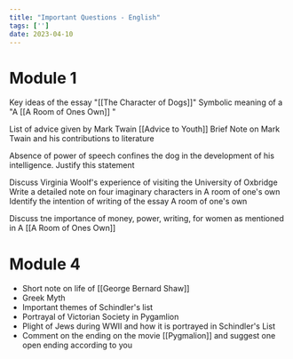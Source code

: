 ```yaml
---
title: "Important Questions - English"
tags: ['']
date: 2023-04-10
---
```


# Module 1 
Key ideas of the essay "[[The Character of Dogs]]"
Symbolic meaning of a "A [[A Room of Ones Own]] "

List of advice given by Mark Twain [[Advice to Youth]] 
Brief Note on Mark Twain and his contributions to literature

Absence of power of speech confines the dog in the development of his intelligence. Justify this statement 

Discuss Virginia Woolf's experience of visiting the University of Oxbridge
Write a detailed note on four imaginary characters in A room of one's own  
Identify the intention of writing of the essay A room of one's own

Discuss tne importance of money, power, writing, for women as mentioned in A [[A Room of Ones Own]] 


# Module 4  
- Short note on life of [[George Bernard Shaw]]
- Greek Myth 
- Important themes of Schindler's list
- Portrayal of Victorian Society in Pygamlion 
- Plight of Jews during WWII and how it is portrayed in Schindler's List
- Comment on the ending on the movie [[Pygmalion]] and suggest one open ending according to you
 